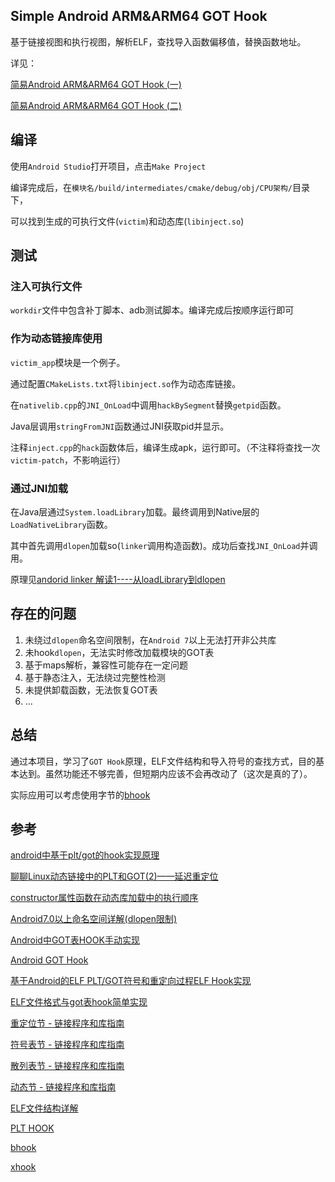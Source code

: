 ## Simple Android ARM&ARM64 GOT Hook
基于链接视图和执行视图，解析ELF，查找导入函数偏移值，替换函数地址。

详见：

[简易Android ARM&ARM64 GOT Hook (一)](https://blog.xhyeax.com/2021/08/23/android-arm-got-hook/)

[简易Android ARM&ARM64 GOT Hook (二)](https://blog.xhyeax.com/2021/08/30/android-arm-plt-hook/)

## 编译
使用`Android Studio`打开项目，点击`Make Project`

编译完成后，在`模块名/build/intermediates/cmake/debug/obj/CPU架构/`目录下，

可以找到生成的可执行文件(`victim`)和动态库(`libinject.so`)

## 测试
### 注入可执行文件
`workdir`文件中包含补丁脚本、adb测试脚本。编译完成后按顺序运行即可

### 作为动态链接库使用
`victim_app`模块是一个例子。

通过配置`CMakeLists.txt`将`libinject.so`作为动态库链接。

在`nativelib.cpp`的`JNI_OnLoad`中调用`hackBySegment`替换`getpid`函数。

Java层调用`stringFromJNI`函数通过JNI获取pid并显示。

注释`inject.cpp`的`hack`函数体后，编译生成apk，运行即可。（不注释将查找一次`victim-patch`，不影响运行）

### 通过JNI加载
在Java层通过`System.loadLibrary`加载。最终调用到Native层的`LoadNativeLibrary`函数。

其中首先调用`dlopen`加载so(`linker`调用构造函数)。成功后查找`JNI_OnLoad`并调用。

原理见[andorid linker 解读1----从loadLibrary到dlopen](https://bbs.pediy.com/thread-264852.htm)

## 存在的问题
1. 未绕过`dlopen`命名空间限制，在`Android 7`以上无法打开非公共库
2. 未hook`dlopen`，无法实时修改加载模块的GOT表
3. 基于maps解析，兼容性可能存在一定问题
4. 基于静态注入，无法绕过完整性检测
5. 未提供卸载函数，无法恢复GOT表
6. ...

## 总结
通过本项目，学习了`GOT Hook`原理，ELF文件结构和导入符号的查找方式，目的基本达到。虽然功能还不够完善，但短期内应该不会再改动了（这次是真的了）。

实际应用可以考虑使用字节的[bhook](https://github.com/bytedance/bhook)

## 参考
[android中基于plt/got的hook实现原理](https://blog.csdn.net/byhook/article/details/103500524)

[聊聊Linux动态链接中的PLT和GOT(2)——延迟重定位](https://linyt.blog.csdn.net/article/details/51636753)

[constructor属性函数在动态库加载中的执行顺序](https://zhuanlan.zhihu.com/p/108274829)

[Android7.0以上命名空间详解(dlopen限制)](https://www.52pojie.cn/thread-948942-1-1.html)

[Android中GOT表HOOK手动实现](https://blog.csdn.net/u011247544/article/details/78564564)

[Android GOT Hook](https://www.cnblogs.com/mmmmar/p/8228391.html)

[基于Android的ELF PLT/GOT符号和重定向过程ELF Hook实现](https://blog.csdn.net/L173864930/article/details/40507359)

[ELF文件格式与got表hook简单实现](https://bbs.pediy.com/thread-267842.htm)

[重定位节 - 链接程序和库指南](https://docs.oracle.com/cd/E26926_01/html/E25910/chapter6-54839.html)

[符号表节 - 链接程序和库指南](https://docs.oracle.com/cd/E26926_01/html/E25910/chapter6-79797.html)

[散列表节 - 链接程序和库指南](https://docs.oracle.com/cd/E26926_01/html/E25910/chapter6-48031.html)

[动态节 - 链接程序和库指南](https://docs.oracle.com/cd/E26926_01/html/E25910/chapter6-42444.html)

[ELF文件结构详解](https://bbs.pediy.com/thread-255670.htm)

[PLT HOOK](https://zhuanlan.zhihu.com/p/269441842)

[bhook](https://github.com/bytedance/bhook)

[xhook](https://github.com/iqiyi/xhook)
